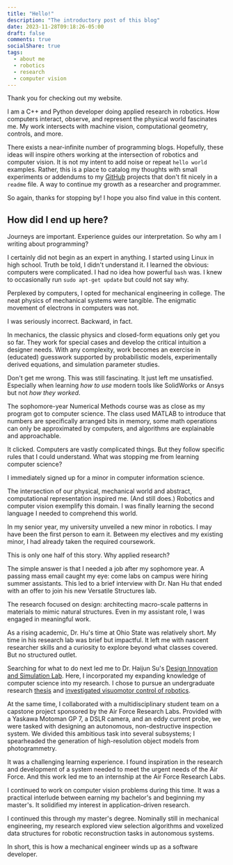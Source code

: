```yaml
---
title: "Hello!"
description: "The introductory post of this blog"
date: 2023-11-28T09:18:26-05:00
draft: false
comments: true
socialShare: true
tags:
  - about me
  - robotics
  - research
  - computer vision
---
```


Thank you for checking out my website.

I am a C++ and Python developer doing applied research in robotics. How computers interact, observe, and represent the physical world fascinates me. My work intersects with machine vision, computational geometry, controls, and more.

There exists a near-infinite number of programming blogs. Hopefully, these ideas will inspire others working at the intersection of robotics and computer vision. It is not my intent to add noise or repeat `hello world` examples. Rather, this is a place to catalog my thoughts with small experiments or addendums to my [GitHub](https://github.com/Schellenberg3?tab=repositories) projects that don't fit nicely in a `readme` file. A way to continue my growth as a researcher and programmer.

So again, thanks for stopping by! I hope you also find value in this content. 

## How did I end up here?

Journeys are important. Experience guides our interpretation. So why am I writing about programming?

I certainly did not begin as an expert in anything. I started using Linux in high school. Truth be told, I didn't understand it. I learned the obvious: computers were complicated. I had no idea how powerful `bash` was. I knew to occasionally run `sudo apt-get update` but could not say why.

Perplexed by computers, I opted for mechanical engineering in college. The neat physics of mechanical systems were tangible. The enigmatic movement of electrons in computers was not.

I was seriously incorrect. Backward, in fact.

In mechanics, the classic physics and closed-form equations only get you so far. They work for special cases and develop the critical intuition a  designer needs. With any complexity, work becomes an exercise in (educated) guesswork supported by probabilistic models, experimentally derived equations, and simulation parameter studies.

Don't get me wrong. This was still fascinating. It just left me unsatisfied. Especially when learning *how to use* modern tools like SolidWorks or Ansys but not *how they worked*.

The sophomore-year Numerical Methods course was as close as my program got to computer science. The class used MATLAB to introduce that numbers are specifically arranged bits in memory, some math operations can only be approximated by computers, and algorithms are explainable and approachable.

It clicked. Computers are vastly complicated things. But they follow specific rules that I could understand. What was stopping me from learning computer science?

I immediately signed up for a minor in computer information science.

The intersection of our physical, mechanical world and abstract, computational representation inspired me. (And still does.) Robotics and computer vision exemplify this domain. I was finally learning the second language I needed to comprehend this world.

In my senior year, my university unveiled a new minor in robotics. I may have been the first person to earn it. Between my electives and my existing minor, I had already taken the required coursework.

This is only one half of this story. Why applied research?

The simple answer is that I needed a job after my sophomore year. A passing mass email caught my eye: come labs on campus were hiring summer assistants. This led to a brief interview with Dr. Nan Hu that ended with an offer to join his new Versatile Structures lab.

The research focused on design: architecting macro-scale patterns in materials to mimic natural structures. Even in my assistant role, I was engaged in meaningful work.

As a rising academic, Dr. Hu's time at Ohio State was relatively short. My time in his research lab was brief but impactful. It left me with nascent researcher skills and a curiosity to explore beyond what classes covered. But no structured outlet.

Searching for what to do next led me to Dr. Haijun Su's [Design Innovation and Simulation Lab](https://mae.osu.edu/disl). Here, I incorporated my expanding knowledge of computer science into my research. I chose to pursue an undergraduate research [thesis](https://kb.osu.edu/items/3e830d18-4482-4075-a449-906a50bfdb3b) and [investigated visuomotor control of robotics](https://github.com/Schellenberg3/DISL_End_to_End_Learning).

At the same time, I collaborated with a multidisciplinary student team on a capstone project sponsored by the Air Force Research Labs. Provided with a Yaskawa Motoman GP 7, a DSLR camera, and an eddy current probe, we were tasked with designing an autonomous, non-destructive inspection system. We divided this ambitious task into several subsystems; I spearheaded the generation of high-resolution object models from photogrammetry.

It was a challenging learning experience. I found inspiration in the research and development of a system needed to meet the urgent needs of the Air Force. And this work led me to an internship at the Air Force Research Labs.

I continued to work on computer vision problems during this time. It was a practical interlude between earning my bachelor's and beginning my master's. It solidified my interest in application-driven research.

I continued this through my master's degree. Nominally still in mechanical engineering, my research explored view selection algorithms and voxelized data structures for robotic reconstruction tasks in autonomous systems.

In short, this is how a mechanical engineer winds up as a software developer.
